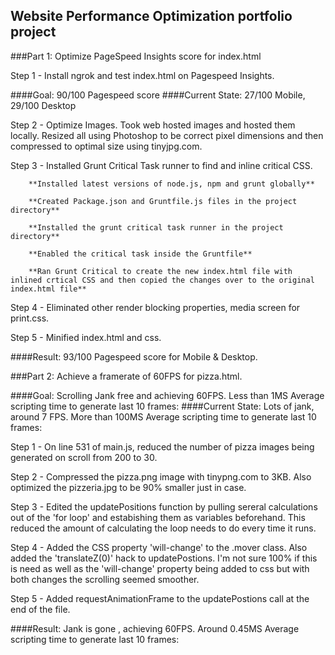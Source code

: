## Website Performance Optimization portfolio project


###Part 1: Optimize PageSpeed Insights score for index.html

Step 1 - Install ngrok and test index.html on Pagespeed Insights.

####Goal: 90/100 Pagespeed score
####Current State: 27/100 Mobile, 29/100 Desktop

Step 2 - Optimize Images. Took web hosted images and hosted them locally. Resized all using Photoshop to be correct pixel dimensions and then compressed to optimal size using tinyjpg.com.

Step 3 - Installed Grunt Critical Task runner to find and inline critical CSS. 

		**Installed latest versions of node.js, npm and grunt globally**

		**Created Package.json and Gruntfile.js files in the project directory**

		**Installed the grunt critical task runner in the project directory**

		**Enabled the critical task inside the Gruntfile**

		**Ran Grunt Critical to create the new index.html file with inlined crtical CSS and then copied the changes over to the original index.html file**

Step 4 - Eliminated other render blocking properties, media screen for print.css.

Step 5 - Minified index.html and css.

####Result: 93/100 Pagespeed score for Mobile & Desktop.

###Part 2: Achieve a framerate of 60FPS for pizza.html.

####Goal: Scrolling Jank free and achieving 60FPS. Less than 1MS Average scripting time to generate last 10 frames: 
####Current State: Lots of jank, around 7 FPS. More than 100MS Average scripting time to generate last 10 frames: 

Step 1 - On line 531 of main.js, reduced the number of pizza images being generated on scroll from 200 to 30.

Step 2 - Compressed the pizza.png image with tinypng.com to 3KB. Also optimized the pizzeria.jpg to be 90% smaller just in case.

Step 3 - Edited the updatePositions function by pulling sereral calculations out of the 'for loop' and estabishing them as variables beforehand. This reduced the amount of calculating the loop needs to do every time it runs.

Step 4 - Added the CSS property 'will-change' to the .mover class. Also added the 'translateZ(0)' hack to updatePostions. I'm not sure 100% if this is need as well as the 'will-change' property being added to css but with both changes the scrolling seemed smoother.

Step 5 - Added requestAnimationFrame to the updatePostions call at the end of the file.

####Result: Jank is gone , achieving 60FPS. Around 0.45MS Average scripting time to generate last 10 frames: 

